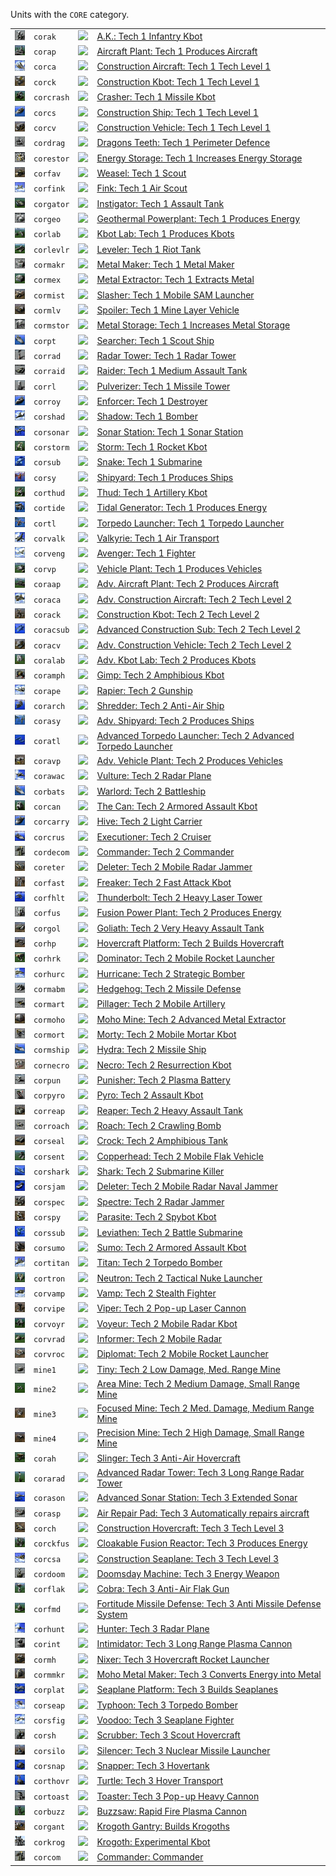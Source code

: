 Units with the <code>CORE</code> category.
<table>
    <tr>
        <td><a href="CORAK"><img src="icons/units/CORAK_icon.png" width="21px" /></a></td>
        <td><code>corak</code></td>
        <td><a href="SCTATest"><img src="icons/mods/sctatest.png" width="21px" /></a></td>
        <td><a href="CORAK">A.K.: Tech 1 Infantry Kbot</a></td>
    </tr>
    <tr>
        <td><a href="CORAP"><img src="icons/units/CORAP_icon.png" width="21px" /></a></td>
        <td><code>corap</code></td>
        <td><a href="SCTATest"><img src="icons/mods/sctatest.png" width="21px" /></a></td>
        <td><a href="CORAP">Aircraft Plant: Tech 1 Produces Aircraft</a></td>
    </tr>
    <tr>
        <td><a href="CORCA"><img src="icons/units/CORCA_icon.png" width="21px" /></a></td>
        <td><code>corca</code></td>
        <td><a href="SCTATest"><img src="icons/mods/sctatest.png" width="21px" /></a></td>
        <td><a href="CORCA">Construction Aircraft: Tech 1 Tech Level 1</a></td>
    </tr>
    <tr>
        <td><a href="CORCK"><img src="icons/units/CORCK_icon.png" width="21px" /></a></td>
        <td><code>corck</code></td>
        <td><a href="SCTATest"><img src="icons/mods/sctatest.png" width="21px" /></a></td>
        <td><a href="CORCK">Construction Kbot: Tech 1 Tech Level 1</a></td>
    </tr>
    <tr>
        <td><a href="CORCRASH"><img src="icons/units/CORCRASH_icon.png" width="21px" /></a></td>
        <td><code>corcrash</code></td>
        <td><a href="SCTATest"><img src="icons/mods/sctatest.png" width="21px" /></a></td>
        <td><a href="CORCRASH">Crasher: Tech 1 Missile Kbot</a></td>
    </tr>
    <tr>
        <td><a href="CORCS"><img src="icons/units/CORCS_icon.png" width="21px" /></a></td>
        <td><code>corcs</code></td>
        <td><a href="SCTATest"><img src="icons/mods/sctatest.png" width="21px" /></a></td>
        <td><a href="CORCS">Construction Ship: Tech 1 Tech Level 1</a></td>
    </tr>
    <tr>
        <td><a href="CORCV"><img src="icons/units/CORCV_icon.png" width="21px" /></a></td>
        <td><code>corcv</code></td>
        <td><a href="SCTATest"><img src="icons/mods/sctatest.png" width="21px" /></a></td>
        <td><a href="CORCV">Construction Vehicle: Tech 1 Tech Level 1</a></td>
    </tr>
    <tr>
        <td><a href="CORDRAG"><img src="icons/units/CORDRAG_icon.png" width="21px" /></a></td>
        <td><code>cordrag</code></td>
        <td><a href="SCTATest"><img src="icons/mods/sctatest.png" width="21px" /></a></td>
        <td><a href="CORDRAG">Dragons Teeth: Tech 1 Perimeter Defence</a></td>
    </tr>
    <tr>
        <td><a href="CORESTOR"><img src="icons/units/CORESTOR_icon.png" width="21px" /></a></td>
        <td><code>corestor</code></td>
        <td><a href="SCTATest"><img src="icons/mods/sctatest.png" width="21px" /></a></td>
        <td><a href="CORESTOR">Energy Storage: Tech 1 Increases Energy Storage</a></td>
    </tr>
    <tr>
        <td><a href="CORFAV"><img src="icons/units/CORFAV_icon.png" width="21px" /></a></td>
        <td><code>corfav</code></td>
        <td><a href="SCTATest"><img src="icons/mods/sctatest.png" width="21px" /></a></td>
        <td><a href="CORFAV">Weasel: Tech 1 Scout</a></td>
    </tr>
    <tr>
        <td><a href="CORFINK"><img src="icons/units/CORFINK_icon.png" width="21px" /></a></td>
        <td><code>corfink</code></td>
        <td><a href="SCTATest"><img src="icons/mods/sctatest.png" width="21px" /></a></td>
        <td><a href="CORFINK">Fink: Tech 1 Air Scout</a></td>
    </tr>
    <tr>
        <td><a href="CORGATOR"><img src="icons/units/CORGATOR_icon.png" width="21px" /></a></td>
        <td><code>corgator</code></td>
        <td><a href="SCTATest"><img src="icons/mods/sctatest.png" width="21px" /></a></td>
        <td><a href="CORGATOR">Instigator: Tech 1 Assault Tank</a></td>
    </tr>
    <tr>
        <td><a href="CORGEO"><img src="icons/units/CORGEO_icon.png" width="21px" /></a></td>
        <td><code>corgeo</code></td>
        <td><a href="SCTATest"><img src="icons/mods/sctatest.png" width="21px" /></a></td>
        <td><a href="CORGEO">Geothermal Powerplant: Tech 1 Produces Energy</a></td>
    </tr>
    <tr>
        <td><a href="CORLAB"><img src="icons/units/CORLAB_icon.png" width="21px" /></a></td>
        <td><code>corlab</code></td>
        <td><a href="SCTATest"><img src="icons/mods/sctatest.png" width="21px" /></a></td>
        <td><a href="CORLAB">Kbot Lab: Tech 1 Produces Kbots</a></td>
    </tr>
    <tr>
        <td><a href="CORLEVLR"><img src="icons/units/CORLEVLR_icon.png" width="21px" /></a></td>
        <td><code>corlevlr</code></td>
        <td><a href="SCTATest"><img src="icons/mods/sctatest.png" width="21px" /></a></td>
        <td><a href="CORLEVLR">Leveler: Tech 1 Riot Tank</a></td>
    </tr>
    <tr>
        <td><a href="CORMAKR"><img src="icons/units/CORMAKR_icon.png" width="21px" /></a></td>
        <td><code>cormakr</code></td>
        <td><a href="SCTATest"><img src="icons/mods/sctatest.png" width="21px" /></a></td>
        <td><a href="CORMAKR">Metal Maker: Tech 1 Metal Maker</a></td>
    </tr>
    <tr>
        <td><a href="CORMEX"><img src="icons/units/CORMEX_icon.png" width="21px" /></a></td>
        <td><code>cormex</code></td>
        <td><a href="SCTATest"><img src="icons/mods/sctatest.png" width="21px" /></a></td>
        <td><a href="CORMEX">Metal Extractor: Tech 1 Extracts Metal</a></td>
    </tr>
    <tr>
        <td><a href="CORMIST"><img src="icons/units/CORMIST_icon.png" width="21px" /></a></td>
        <td><code>cormist</code></td>
        <td><a href="SCTATest"><img src="icons/mods/sctatest.png" width="21px" /></a></td>
        <td><a href="CORMIST">Slasher: Tech 1 Mobile SAM Launcher</a></td>
    </tr>
    <tr>
        <td><a href="CORMLV"><img src="icons/units/CORMLV_icon.png" width="21px" /></a></td>
        <td><code>cormlv</code></td>
        <td><a href="SCTATest"><img src="icons/mods/sctatest.png" width="21px" /></a></td>
        <td><a href="CORMLV">Spoiler: Tech 1 Mine Layer Vehicle</a></td>
    </tr>
    <tr>
        <td><a href="CORMSTOR"><img src="icons/units/CORMSTOR_icon.png" width="21px" /></a></td>
        <td><code>cormstor</code></td>
        <td><a href="SCTATest"><img src="icons/mods/sctatest.png" width="21px" /></a></td>
        <td><a href="CORMSTOR">Metal Storage: Tech 1 Increases Metal Storage</a></td>
    </tr>
    <tr>
        <td><a href="CORPT"><img src="icons/units/CORPT_icon.png" width="21px" /></a></td>
        <td><code>corpt</code></td>
        <td><a href="SCTATest"><img src="icons/mods/sctatest.png" width="21px" /></a></td>
        <td><a href="CORPT">Searcher: Tech 1 Scout Ship</a></td>
    </tr>
    <tr>
        <td><a href="CORRAD"><img src="icons/units/CORRAD_icon.png" width="21px" /></a></td>
        <td><code>corrad</code></td>
        <td><a href="SCTATest"><img src="icons/mods/sctatest.png" width="21px" /></a></td>
        <td><a href="CORRAD">Radar Tower: Tech 1 Radar Tower</a></td>
    </tr>
    <tr>
        <td><a href="CORRAID"><img src="icons/units/CORRAID_icon.png" width="21px" /></a></td>
        <td><code>corraid</code></td>
        <td><a href="SCTATest"><img src="icons/mods/sctatest.png" width="21px" /></a></td>
        <td><a href="CORRAID">Raider: Tech 1 Medium Assault Tank</a></td>
    </tr>
    <tr>
        <td><a href="CORRL"><img src="icons/units/CORRL_icon.png" width="21px" /></a></td>
        <td><code>corrl</code></td>
        <td><a href="SCTATest"><img src="icons/mods/sctatest.png" width="21px" /></a></td>
        <td><a href="CORRL">Pulverizer: Tech 1 Missile Tower</a></td>
    </tr>
    <tr>
        <td><a href="CORROY"><img src="icons/units/CORROY_icon.png" width="21px" /></a></td>
        <td><code>corroy</code></td>
        <td><a href="SCTATest"><img src="icons/mods/sctatest.png" width="21px" /></a></td>
        <td><a href="CORROY">Enforcer: Tech 1 Destroyer</a></td>
    </tr>
    <tr>
        <td><a href="CORSHAD"><img src="icons/units/CORSHAD_icon.png" width="21px" /></a></td>
        <td><code>corshad</code></td>
        <td><a href="SCTATest"><img src="icons/mods/sctatest.png" width="21px" /></a></td>
        <td><a href="CORSHAD">Shadow: Tech 1 Bomber</a></td>
    </tr>
    <tr>
        <td><a href="CORSONAR"><img src="icons/units/CORSONAR_icon.png" width="21px" /></a></td>
        <td><code>corsonar</code></td>
        <td><a href="SCTATest"><img src="icons/mods/sctatest.png" width="21px" /></a></td>
        <td><a href="CORSONAR">Sonar Station: Tech 1 Sonar Station</a></td>
    </tr>
    <tr>
        <td><a href="CORSTORM"><img src="icons/units/CORSTORM_icon.png" width="21px" /></a></td>
        <td><code>corstorm</code></td>
        <td><a href="SCTATest"><img src="icons/mods/sctatest.png" width="21px" /></a></td>
        <td><a href="CORSTORM">Storm: Tech 1 Rocket Kbot</a></td>
    </tr>
    <tr>
        <td><a href="CORSUB"><img src="icons/units/CORSUB_icon.png" width="21px" /></a></td>
        <td><code>corsub</code></td>
        <td><a href="SCTATest"><img src="icons/mods/sctatest.png" width="21px" /></a></td>
        <td><a href="CORSUB">Snake: Tech 1 Submarine</a></td>
    </tr>
    <tr>
        <td><a href="CORSY"><img src="icons/units/CORSY_icon.png" width="21px" /></a></td>
        <td><code>corsy</code></td>
        <td><a href="SCTATest"><img src="icons/mods/sctatest.png" width="21px" /></a></td>
        <td><a href="CORSY">Shipyard: Tech 1 Produces Ships</a></td>
    </tr>
    <tr>
        <td><a href="CORTHUD"><img src="icons/units/CORTHUD_icon.png" width="21px" /></a></td>
        <td><code>corthud</code></td>
        <td><a href="SCTATest"><img src="icons/mods/sctatest.png" width="21px" /></a></td>
        <td><a href="CORTHUD">Thud: Tech 1 Artillery Kbot</a></td>
    </tr>
    <tr>
        <td><a href="CORTIDE"><img src="icons/units/CORTIDE_icon.png" width="21px" /></a></td>
        <td><code>cortide</code></td>
        <td><a href="SCTATest"><img src="icons/mods/sctatest.png" width="21px" /></a></td>
        <td><a href="CORTIDE">Tidal Generator: Tech 1 Produces Energy</a></td>
    </tr>
    <tr>
        <td><a href="CORTL"><img src="icons/units/CORTL_icon.png" width="21px" /></a></td>
        <td><code>cortl</code></td>
        <td><a href="SCTATest"><img src="icons/mods/sctatest.png" width="21px" /></a></td>
        <td><a href="CORTL">Torpedo Launcher: Tech 1 Torpedo Launcher</a></td>
    </tr>
    <tr>
        <td><a href="CORVALK"><img src="icons/units/CORVALK_icon.png" width="21px" /></a></td>
        <td><code>corvalk</code></td>
        <td><a href="SCTATest"><img src="icons/mods/sctatest.png" width="21px" /></a></td>
        <td><a href="CORVALK">Valkyrie: Tech 1 Air Transport</a></td>
    </tr>
    <tr>
        <td><a href="CORVENG"><img src="icons/units/CORVENG_icon.png" width="21px" /></a></td>
        <td><code>corveng</code></td>
        <td><a href="SCTATest"><img src="icons/mods/sctatest.png" width="21px" /></a></td>
        <td><a href="CORVENG">Avenger: Tech 1 Fighter</a></td>
    </tr>
    <tr>
        <td><a href="CORVP"><img src="icons/units/CORVP_icon.png" width="21px" /></a></td>
        <td><code>corvp</code></td>
        <td><a href="SCTATest"><img src="icons/mods/sctatest.png" width="21px" /></a></td>
        <td><a href="CORVP">Vehicle Plant: Tech 1 Produces Vehicles</a></td>
    </tr>
    <tr>
        <td><a href="CORAAP"><img src="icons/units/CORAAP_icon.png" width="21px" /></a></td>
        <td><code>coraap</code></td>
        <td><a href="SCTATest"><img src="icons/mods/sctatest.png" width="21px" /></a></td>
        <td><a href="CORAAP">Adv. Aircraft Plant: Tech 2 Produces Aircraft</a></td>
    </tr>
    <tr>
        <td><a href="CORACA"><img src="icons/units/CORACA_icon.png" width="21px" /></a></td>
        <td><code>coraca</code></td>
        <td><a href="SCTATest"><img src="icons/mods/sctatest.png" width="21px" /></a></td>
        <td><a href="CORACA">Adv. Construction Aircraft: Tech 2 Tech Level 2</a></td>
    </tr>
    <tr>
        <td><a href="CORACK"><img src="icons/units/CORACK_icon.png" width="21px" /></a></td>
        <td><code>corack</code></td>
        <td><a href="SCTATest"><img src="icons/mods/sctatest.png" width="21px" /></a></td>
        <td><a href="CORACK">Construction Kbot: Tech 2 Tech Level 2</a></td>
    </tr>
    <tr>
        <td><a href="CORACSUB"><img src="icons/units/CORACSUB_icon.png" width="21px" /></a></td>
        <td><code>coracsub</code></td>
        <td><a href="SCTATest"><img src="icons/mods/sctatest.png" width="21px" /></a></td>
        <td><a href="CORACSUB">Advanced Construction Sub: Tech 2 Tech Level 2</a></td>
    </tr>
    <tr>
        <td><a href="CORACV"><img src="icons/units/CORACV_icon.png" width="21px" /></a></td>
        <td><code>coracv</code></td>
        <td><a href="SCTATest"><img src="icons/mods/sctatest.png" width="21px" /></a></td>
        <td><a href="CORACV">Adv. Construction Vehicle: Tech 2 Tech Level 2</a></td>
    </tr>
    <tr>
        <td><a href="CORALAB"><img src="icons/units/CORALAB_icon.png" width="21px" /></a></td>
        <td><code>coralab</code></td>
        <td><a href="SCTATest"><img src="icons/mods/sctatest.png" width="21px" /></a></td>
        <td><a href="CORALAB">Adv. Kbot Lab: Tech 2 Produces Kbots</a></td>
    </tr>
    <tr>
        <td><a href="CORAMPH"><img src="icons/units/CORAMPH_icon.png" width="21px" /></a></td>
        <td><code>coramph</code></td>
        <td><a href="SCTATest"><img src="icons/mods/sctatest.png" width="21px" /></a></td>
        <td><a href="CORAMPH">Gimp: Tech 2 Amphibious Kbot</a></td>
    </tr>
    <tr>
        <td><a href="CORAPE"><img src="icons/units/CORAPE_icon.png" width="21px" /></a></td>
        <td><code>corape</code></td>
        <td><a href="SCTATest"><img src="icons/mods/sctatest.png" width="21px" /></a></td>
        <td><a href="CORAPE">Rapier: Tech 2 Gunship</a></td>
    </tr>
    <tr>
        <td><a href="CORARCH"><img src="icons/units/CORARCH_icon.png" width="21px" /></a></td>
        <td><code>corarch</code></td>
        <td><a href="SCTATest"><img src="icons/mods/sctatest.png" width="21px" /></a></td>
        <td><a href="CORARCH">Shredder: Tech 2 Anti-Air Ship</a></td>
    </tr>
    <tr>
        <td><a href="CORASY"><img src="icons/units/CORASY_icon.png" width="21px" /></a></td>
        <td><code>corasy</code></td>
        <td><a href="SCTATest"><img src="icons/mods/sctatest.png" width="21px" /></a></td>
        <td><a href="CORASY">Adv. Shipyard: Tech 2 Produces Ships</a></td>
    </tr>
    <tr>
        <td><a href="CORATL"><img src="icons/units/CORATL_icon.png" width="21px" /></a></td>
        <td><code>coratl</code></td>
        <td><a href="SCTATest"><img src="icons/mods/sctatest.png" width="21px" /></a></td>
        <td><a href="CORATL">Advanced Torpedo Launcher: Tech 2 Advanced Torpedo Launcher</a></td>
    </tr>
    <tr>
        <td><a href="CORAVP"><img src="icons/units/CORAVP_icon.png" width="21px" /></a></td>
        <td><code>coravp</code></td>
        <td><a href="SCTATest"><img src="icons/mods/sctatest.png" width="21px" /></a></td>
        <td><a href="CORAVP">Adv. Vehicle Plant: Tech 2 Produces Vehicles</a></td>
    </tr>
    <tr>
        <td><a href="CORAWAC"><img src="icons/units/CORAWAC_icon.png" width="21px" /></a></td>
        <td><code>corawac</code></td>
        <td><a href="SCTATest"><img src="icons/mods/sctatest.png" width="21px" /></a></td>
        <td><a href="CORAWAC">Vulture: Tech 2 Radar Plane</a></td>
    </tr>
    <tr>
        <td><a href="CORBATS"><img src="icons/units/CORBATS_icon.png" width="21px" /></a></td>
        <td><code>corbats</code></td>
        <td><a href="SCTATest"><img src="icons/mods/sctatest.png" width="21px" /></a></td>
        <td><a href="CORBATS">Warlord: Tech 2 Battleship</a></td>
    </tr>
    <tr>
        <td><a href="CORCAN"><img src="icons/units/CORCAN_icon.png" width="21px" /></a></td>
        <td><code>corcan</code></td>
        <td><a href="SCTATest"><img src="icons/mods/sctatest.png" width="21px" /></a></td>
        <td><a href="CORCAN">The Can: Tech 2 Armored Assault Kbot</a></td>
    </tr>
    <tr>
        <td><a href="CORCARRY"><img src="icons/units/CORCARRY_icon.png" width="21px" /></a></td>
        <td><code>corcarry</code></td>
        <td><a href="SCTATest"><img src="icons/mods/sctatest.png" width="21px" /></a></td>
        <td><a href="CORCARRY">Hive: Tech 2 Light Carrier</a></td>
    </tr>
    <tr>
        <td><a href="CORCRUS"><img src="icons/units/CORCRUS_icon.png" width="21px" /></a></td>
        <td><code>corcrus</code></td>
        <td><a href="SCTATest"><img src="icons/mods/sctatest.png" width="21px" /></a></td>
        <td><a href="CORCRUS">Executioner: Tech 2 Cruiser</a></td>
    </tr>
    <tr>
        <td><a href="CORDECOM"><img src="icons/units/CORDECOM_icon.png" width="21px" /></a></td>
        <td><code>cordecom</code></td>
        <td><a href="SCTATest"><img src="icons/mods/sctatest.png" width="21px" /></a></td>
        <td><a href="CORDECOM">Commander: Tech 2 Commander</a></td>
    </tr>
    <tr>
        <td><a href="CORETER"><img src="icons/units/CORETER_icon.png" width="21px" /></a></td>
        <td><code>coreter</code></td>
        <td><a href="SCTATest"><img src="icons/mods/sctatest.png" width="21px" /></a></td>
        <td><a href="CORETER">Deleter: Tech 2 Mobile Radar Jammer</a></td>
    </tr>
    <tr>
        <td><a href="CORFAST"><img src="icons/units/CORFAST_icon.png" width="21px" /></a></td>
        <td><code>corfast</code></td>
        <td><a href="SCTATest"><img src="icons/mods/sctatest.png" width="21px" /></a></td>
        <td><a href="CORFAST">Freaker: Tech 2 Fast Attack Kbot</a></td>
    </tr>
    <tr>
        <td><a href="CORFHLT"><img src="icons/units/CORFHLT_icon.png" width="21px" /></a></td>
        <td><code>corfhlt</code></td>
        <td><a href="SCTATest"><img src="icons/mods/sctatest.png" width="21px" /></a></td>
        <td><a href="CORFHLT">Thunderbolt: Tech 2 Heavy Laser Tower</a></td>
    </tr>
    <tr>
        <td><a href="CORFUS"><img src="icons/units/CORFUS_icon.png" width="21px" /></a></td>
        <td><code>corfus</code></td>
        <td><a href="SCTATest"><img src="icons/mods/sctatest.png" width="21px" /></a></td>
        <td><a href="CORFUS">Fusion Power Plant: Tech 2 Produces Energy</a></td>
    </tr>
    <tr>
        <td><a href="CORGOL"><img src="icons/units/CORGOL_icon.png" width="21px" /></a></td>
        <td><code>corgol</code></td>
        <td><a href="SCTATest"><img src="icons/mods/sctatest.png" width="21px" /></a></td>
        <td><a href="CORGOL">Goliath: Tech 2 Very Heavy Assault Tank</a></td>
    </tr>
    <tr>
        <td><a href="CORHP"><img src="icons/units/CORHP_icon.png" width="21px" /></a></td>
        <td><code>corhp</code></td>
        <td><a href="SCTATest"><img src="icons/mods/sctatest.png" width="21px" /></a></td>
        <td><a href="CORHP">Hovercraft Platform: Tech 2 Builds Hovercraft</a></td>
    </tr>
    <tr>
        <td><a href="CORHRK"><img src="icons/units/CORHRK_icon.png" width="21px" /></a></td>
        <td><code>corhrk</code></td>
        <td><a href="SCTATest"><img src="icons/mods/sctatest.png" width="21px" /></a></td>
        <td><a href="CORHRK">Dominator: Tech 2 Mobile Rocket Launcher</a></td>
    </tr>
    <tr>
        <td><a href="CORHURC"><img src="icons/units/CORHURC_icon.png" width="21px" /></a></td>
        <td><code>corhurc</code></td>
        <td><a href="SCTATest"><img src="icons/mods/sctatest.png" width="21px" /></a></td>
        <td><a href="CORHURC">Hurricane: Tech 2 Strategic Bomber</a></td>
    </tr>
    <tr>
        <td><a href="CORMABM"><img src="icons/units/CORMABM_icon.png" width="21px" /></a></td>
        <td><code>cormabm</code></td>
        <td><a href="SCTATest"><img src="icons/mods/sctatest.png" width="21px" /></a></td>
        <td><a href="CORMABM">Hedgehog: Tech 2 Missile Defense</a></td>
    </tr>
    <tr>
        <td><a href="CORMART"><img src="icons/units/CORMART_icon.png" width="21px" /></a></td>
        <td><code>cormart</code></td>
        <td><a href="SCTATest"><img src="icons/mods/sctatest.png" width="21px" /></a></td>
        <td><a href="CORMART">Pillager: Tech 2 Mobile Artillery</a></td>
    </tr>
    <tr>
        <td><a href="CORMOHO"><img src="icons/units/CORMOHO_icon.png" width="21px" /></a></td>
        <td><code>cormoho</code></td>
        <td><a href="SCTATest"><img src="icons/mods/sctatest.png" width="21px" /></a></td>
        <td><a href="CORMOHO">Moho Mine: Tech 2 Advanced Metal Extractor</a></td>
    </tr>
    <tr>
        <td><a href="CORMORT"><img src="icons/units/CORMORT_icon.png" width="21px" /></a></td>
        <td><code>cormort</code></td>
        <td><a href="SCTATest"><img src="icons/mods/sctatest.png" width="21px" /></a></td>
        <td><a href="CORMORT">Morty: Tech 2 Mobile Mortar Kbot</a></td>
    </tr>
    <tr>
        <td><a href="CORMSHIP"><img src="icons/units/CORMSHIP_icon.png" width="21px" /></a></td>
        <td><code>cormship</code></td>
        <td><a href="SCTATest"><img src="icons/mods/sctatest.png" width="21px" /></a></td>
        <td><a href="CORMSHIP">Hydra: Tech 2 Missile Ship</a></td>
    </tr>
    <tr>
        <td><a href="CORNECRO"><img src="icons/units/CORNECRO_icon.png" width="21px" /></a></td>
        <td><code>cornecro</code></td>
        <td><a href="SCTATest"><img src="icons/mods/sctatest.png" width="21px" /></a></td>
        <td><a href="CORNECRO">Necro: Tech 2 Resurrection Kbot</a></td>
    </tr>
    <tr>
        <td><a href="CORPUN"><img src="icons/units/CORPUN_icon.png" width="21px" /></a></td>
        <td><code>corpun</code></td>
        <td><a href="SCTATest"><img src="icons/mods/sctatest.png" width="21px" /></a></td>
        <td><a href="CORPUN">Punisher: Tech 2 Plasma Battery</a></td>
    </tr>
    <tr>
        <td><a href="CORPYRO"><img src="icons/units/CORPYRO_icon.png" width="21px" /></a></td>
        <td><code>corpyro</code></td>
        <td><a href="SCTATest"><img src="icons/mods/sctatest.png" width="21px" /></a></td>
        <td><a href="CORPYRO">Pyro: Tech 2 Assault Kbot</a></td>
    </tr>
    <tr>
        <td><a href="CORREAP"><img src="icons/units/CORREAP_icon.png" width="21px" /></a></td>
        <td><code>correap</code></td>
        <td><a href="SCTATest"><img src="icons/mods/sctatest.png" width="21px" /></a></td>
        <td><a href="CORREAP">Reaper: Tech 2 Heavy Assault Tank</a></td>
    </tr>
    <tr>
        <td><a href="CORROACH"><img src="icons/units/CORROACH_icon.png" width="21px" /></a></td>
        <td><code>corroach</code></td>
        <td><a href="SCTATest"><img src="icons/mods/sctatest.png" width="21px" /></a></td>
        <td><a href="CORROACH">Roach: Tech 2 Crawling Bomb</a></td>
    </tr>
    <tr>
        <td><a href="CORSEAL"><img src="icons/units/CORSEAL_icon.png" width="21px" /></a></td>
        <td><code>corseal</code></td>
        <td><a href="SCTATest"><img src="icons/mods/sctatest.png" width="21px" /></a></td>
        <td><a href="CORSEAL">Crock: Tech 2 Amphibious Tank</a></td>
    </tr>
    <tr>
        <td><a href="CORSENT"><img src="icons/units/CORSENT_icon.png" width="21px" /></a></td>
        <td><code>corsent</code></td>
        <td><a href="SCTATest"><img src="icons/mods/sctatest.png" width="21px" /></a></td>
        <td><a href="CORSENT">Copperhead: Tech 2 Mobile Flak Vehicle</a></td>
    </tr>
    <tr>
        <td><a href="CORSHARK"><img src="icons/units/CORSHARK_icon.png" width="21px" /></a></td>
        <td><code>corshark</code></td>
        <td><a href="SCTATest"><img src="icons/mods/sctatest.png" width="21px" /></a></td>
        <td><a href="CORSHARK">Shark: Tech 2 Submarine Killer </a></td>
    </tr>
    <tr>
        <td><a href="CORSJAM"><img src="icons/units/CORSJAM_icon.png" width="21px" /></a></td>
        <td><code>corsjam</code></td>
        <td><a href="SCTATest"><img src="icons/mods/sctatest.png" width="21px" /></a></td>
        <td><a href="CORSJAM">Deleter: Tech 2 Mobile Radar Naval Jammer</a></td>
    </tr>
    <tr>
        <td><a href="CORSPEC"><img src="icons/units/CORSPEC_icon.png" width="21px" /></a></td>
        <td><code>corspec</code></td>
        <td><a href="SCTATest"><img src="icons/mods/sctatest.png" width="21px" /></a></td>
        <td><a href="CORSPEC">Spectre: Tech 2 Radar Jammer</a></td>
    </tr>
    <tr>
        <td><a href="CORSPY"><img src="icons/units/CORSPY_icon.png" width="21px" /></a></td>
        <td><code>corspy</code></td>
        <td><a href="SCTATest"><img src="icons/mods/sctatest.png" width="21px" /></a></td>
        <td><a href="CORSPY">Parasite: Tech 2 Spybot Kbot</a></td>
    </tr>
    <tr>
        <td><a href="CORSSUB"><img src="icons/units/CORSSUB_icon.png" width="21px" /></a></td>
        <td><code>corssub</code></td>
        <td><a href="SCTATest"><img src="icons/mods/sctatest.png" width="21px" /></a></td>
        <td><a href="CORSSUB">Leviathen: Tech 2 Battle Submarine</a></td>
    </tr>
    <tr>
        <td><a href="CORSUMO"><img src="icons/units/CORSUMO_icon.png" width="21px" /></a></td>
        <td><code>corsumo</code></td>
        <td><a href="SCTATest"><img src="icons/mods/sctatest.png" width="21px" /></a></td>
        <td><a href="CORSUMO">Sumo: Tech 2 Armored Assault Kbot</a></td>
    </tr>
    <tr>
        <td><a href="CORTITAN"><img src="icons/units/CORTITAN_icon.png" width="21px" /></a></td>
        <td><code>cortitan</code></td>
        <td><a href="SCTATest"><img src="icons/mods/sctatest.png" width="21px" /></a></td>
        <td><a href="CORTITAN">Titan: Tech 2 Torpedo Bomber</a></td>
    </tr>
    <tr>
        <td><a href="CORTRON"><img src="icons/units/CORTRON_icon.png" width="21px" /></a></td>
        <td><code>cortron</code></td>
        <td><a href="SCTATest"><img src="icons/mods/sctatest.png" width="21px" /></a></td>
        <td><a href="CORTRON">Neutron: Tech 2 Tactical Nuke Launcher</a></td>
    </tr>
    <tr>
        <td><a href="CORVAMP"><img src="icons/units/CORVAMP_icon.png" width="21px" /></a></td>
        <td><code>corvamp</code></td>
        <td><a href="SCTATest"><img src="icons/mods/sctatest.png" width="21px" /></a></td>
        <td><a href="CORVAMP">Vamp: Tech 2 Stealth Fighter</a></td>
    </tr>
    <tr>
        <td><a href="CORVIPE"><img src="icons/units/CORVIPE_icon.png" width="21px" /></a></td>
        <td><code>corvipe</code></td>
        <td><a href="SCTATest"><img src="icons/mods/sctatest.png" width="21px" /></a></td>
        <td><a href="CORVIPE">Viper: Tech 2 Pop-up Laser Cannon</a></td>
    </tr>
    <tr>
        <td><a href="CORVOYR"><img src="icons/units/CORVOYR_icon.png" width="21px" /></a></td>
        <td><code>corvoyr</code></td>
        <td><a href="SCTATest"><img src="icons/mods/sctatest.png" width="21px" /></a></td>
        <td><a href="CORVOYR">Voyeur: Tech 2 Mobile Radar Kbot</a></td>
    </tr>
    <tr>
        <td><a href="CORVRAD"><img src="icons/units/CORVRAD_icon.png" width="21px" /></a></td>
        <td><code>corvrad</code></td>
        <td><a href="SCTATest"><img src="icons/mods/sctatest.png" width="21px" /></a></td>
        <td><a href="CORVRAD">Informer: Tech 2 Mobile Radar</a></td>
    </tr>
    <tr>
        <td><a href="CORVROC"><img src="icons/units/CORVROC_icon.png" width="21px" /></a></td>
        <td><code>corvroc</code></td>
        <td><a href="SCTATest"><img src="icons/mods/sctatest.png" width="21px" /></a></td>
        <td><a href="CORVROC">Diplomat: Tech 2 Mobile Rocket Launcher</a></td>
    </tr>
    <tr>
        <td><a href="MINE1"><img src="icons/units/MINE1_icon.png" width="21px" /></a></td>
        <td><code>mine1</code></td>
        <td><a href="SCTATest"><img src="icons/mods/sctatest.png" width="21px" /></a></td>
        <td><a href="MINE1">Tiny: Tech 2 Low Damage, Med. Range Mine</a></td>
    </tr>
    <tr>
        <td><a href="MINE2"><img src="icons/units/MINE2_icon.png" width="21px" /></a></td>
        <td><code>mine2</code></td>
        <td><a href="SCTATest"><img src="icons/mods/sctatest.png" width="21px" /></a></td>
        <td><a href="MINE2">Area Mine: Tech 2 Medium Damage, Small Range Mine</a></td>
    </tr>
    <tr>
        <td><a href="MINE3"><img src="icons/units/MINE3_icon.png" width="21px" /></a></td>
        <td><code>mine3</code></td>
        <td><a href="SCTATest"><img src="icons/mods/sctatest.png" width="21px" /></a></td>
        <td><a href="MINE3">Focused Mine: Tech 2 Med. Damage, Medium Range Mine</a></td>
    </tr>
    <tr>
        <td><a href="MINE4"><img src="icons/units/MINE4_icon.png" width="21px" /></a></td>
        <td><code>mine4</code></td>
        <td><a href="SCTATest"><img src="icons/mods/sctatest.png" width="21px" /></a></td>
        <td><a href="MINE4">Precision Mine: Tech 2 High Damage, Small Range Mine</a></td>
    </tr>
    <tr>
        <td><a href="CORAH"><img src="icons/units/CORAH_icon.png" width="21px" /></a></td>
        <td><code>corah</code></td>
        <td><a href="SCTATest"><img src="icons/mods/sctatest.png" width="21px" /></a></td>
        <td><a href="CORAH">Slinger: Tech 3 Anti-Air Hovercraft</a></td>
    </tr>
    <tr>
        <td><a href="CORARAD"><img src="icons/units/CORARAD_icon.png" width="21px" /></a></td>
        <td><code>corarad</code></td>
        <td><a href="SCTATest"><img src="icons/mods/sctatest.png" width="21px" /></a></td>
        <td><a href="CORARAD">Advanced Radar Tower: Tech 3 Long Range Radar Tower</a></td>
    </tr>
    <tr>
        <td><a href="CORASON"><img src="icons/units/CORASON_icon.png" width="21px" /></a></td>
        <td><code>corason</code></td>
        <td><a href="SCTATest"><img src="icons/mods/sctatest.png" width="21px" /></a></td>
        <td><a href="CORASON">Advanced Sonar Station: Tech 3 Extended Sonar</a></td>
    </tr>
    <tr>
        <td><a href="CORASP"><img src="icons/units/CORASP_icon.png" width="21px" /></a></td>
        <td><code>corasp</code></td>
        <td><a href="SCTATest"><img src="icons/mods/sctatest.png" width="21px" /></a></td>
        <td><a href="CORASP">Air Repair Pad: Tech 3 Automatically repairs aircraft</a></td>
    </tr>
    <tr>
        <td><a href="CORCH"><img src="icons/units/CORCH_icon.png" width="21px" /></a></td>
        <td><code>corch</code></td>
        <td><a href="SCTATest"><img src="icons/mods/sctatest.png" width="21px" /></a></td>
        <td><a href="CORCH">Construction Hovercraft: Tech 3 Tech Level 3</a></td>
    </tr>
    <tr>
        <td><a href="CORCKFUS"><img src="icons/units/CORCKFUS_icon.png" width="21px" /></a></td>
        <td><code>corckfus</code></td>
        <td><a href="SCTATest"><img src="icons/mods/sctatest.png" width="21px" /></a></td>
        <td><a href="CORCKFUS">Cloakable Fusion Reactor: Tech 3 Produces Energy</a></td>
    </tr>
    <tr>
        <td><a href="CORCSA"><img src="icons/units/CORCSA_icon.png" width="21px" /></a></td>
        <td><code>corcsa</code></td>
        <td><a href="SCTATest"><img src="icons/mods/sctatest.png" width="21px" /></a></td>
        <td><a href="CORCSA">Construction Seaplane: Tech 3 Tech Level 3</a></td>
    </tr>
    <tr>
        <td><a href="CORDOOM"><img src="icons/units/CORDOOM_icon.png" width="21px" /></a></td>
        <td><code>cordoom</code></td>
        <td><a href="SCTATest"><img src="icons/mods/sctatest.png" width="21px" /></a></td>
        <td><a href="CORDOOM">Doomsday Machine: Tech 3 Energy Weapon</a></td>
    </tr>
    <tr>
        <td><a href="CORFLAK"><img src="icons/units/CORFLAK_icon.png" width="21px" /></a></td>
        <td><code>corflak</code></td>
        <td><a href="SCTATest"><img src="icons/mods/sctatest.png" width="21px" /></a></td>
        <td><a href="CORFLAK">Cobra: Tech 3 Anti-Air Flak Gun</a></td>
    </tr>
    <tr>
        <td><a href="CORFMD"><img src="icons/units/CORFMD_icon.png" width="21px" /></a></td>
        <td><code>corfmd</code></td>
        <td><a href="SCTATest"><img src="icons/mods/sctatest.png" width="21px" /></a></td>
        <td><a href="CORFMD">Fortitude Missile Defense: Tech 3 Anti Missile Defense System</a></td>
    </tr>
    <tr>
        <td><a href="CORHUNT"><img src="icons/units/CORHUNT_icon.png" width="21px" /></a></td>
        <td><code>corhunt</code></td>
        <td><a href="SCTATest"><img src="icons/mods/sctatest.png" width="21px" /></a></td>
        <td><a href="CORHUNT">Hunter: Tech 3 Radar Plane</a></td>
    </tr>
    <tr>
        <td><a href="CORINT"><img src="icons/units/CORINT_icon.png" width="21px" /></a></td>
        <td><code>corint</code></td>
        <td><a href="SCTATest"><img src="icons/mods/sctatest.png" width="21px" /></a></td>
        <td><a href="CORINT">Intimidator: Tech 3 Long Range Plasma Cannon</a></td>
    </tr>
    <tr>
        <td><a href="CORMH"><img src="icons/units/CORMH_icon.png" width="21px" /></a></td>
        <td><code>cormh</code></td>
        <td><a href="SCTATest"><img src="icons/mods/sctatest.png" width="21px" /></a></td>
        <td><a href="CORMH">Nixer: Tech 3 Hovercraft Rocket Launcher</a></td>
    </tr>
    <tr>
        <td><a href="CORMMKR"><img src="icons/units/CORMMKR_icon.png" width="21px" /></a></td>
        <td><code>cormmkr</code></td>
        <td><a href="SCTATest"><img src="icons/mods/sctatest.png" width="21px" /></a></td>
        <td><a href="CORMMKR">Moho Metal Maker: Tech 3 Converts Energy into Metal</a></td>
    </tr>
    <tr>
        <td><a href="CORPLAT"><img src="icons/units/CORPLAT_icon.png" width="21px" /></a></td>
        <td><code>corplat</code></td>
        <td><a href="SCTATest"><img src="icons/mods/sctatest.png" width="21px" /></a></td>
        <td><a href="CORPLAT">Seaplane Platform: Tech 3 Builds Seaplanes</a></td>
    </tr>
    <tr>
        <td><a href="CORSEAP"><img src="icons/units/CORSEAP_icon.png" width="21px" /></a></td>
        <td><code>corseap</code></td>
        <td><a href="SCTATest"><img src="icons/mods/sctatest.png" width="21px" /></a></td>
        <td><a href="CORSEAP">Typhoon: Tech 3 Torpedo Bomber</a></td>
    </tr>
    <tr>
        <td><a href="CORSFIG"><img src="icons/units/CORSFIG_icon.png" width="21px" /></a></td>
        <td><code>corsfig</code></td>
        <td><a href="SCTATest"><img src="icons/mods/sctatest.png" width="21px" /></a></td>
        <td><a href="CORSFIG">Voodoo: Tech 3 Seaplane Fighter</a></td>
    </tr>
    <tr>
        <td><a href="CORSH"><img src="icons/units/CORSH_icon.png" width="21px" /></a></td>
        <td><code>corsh</code></td>
        <td><a href="SCTATest"><img src="icons/mods/sctatest.png" width="21px" /></a></td>
        <td><a href="CORSH">Scrubber: Tech 3 Scout Hovercraft</a></td>
    </tr>
    <tr>
        <td><a href="CORSILO"><img src="icons/units/CORSILO_icon.png" width="21px" /></a></td>
        <td><code>corsilo</code></td>
        <td><a href="SCTATest"><img src="icons/mods/sctatest.png" width="21px" /></a></td>
        <td><a href="CORSILO">Silencer: Tech 3 Nuclear Missile Launcher</a></td>
    </tr>
    <tr>
        <td><a href="CORSNAP"><img src="icons/units/CORSNAP_icon.png" width="21px" /></a></td>
        <td><code>corsnap</code></td>
        <td><a href="SCTATest"><img src="icons/mods/sctatest.png" width="21px" /></a></td>
        <td><a href="CORSNAP">Snapper: Tech 3 Hovertank</a></td>
    </tr>
    <tr>
        <td><a href="CORTHOVR"><img src="icons/units/CORTHOVR_icon.png" width="21px" /></a></td>
        <td><code>corthovr</code></td>
        <td><a href="SCTATest"><img src="icons/mods/sctatest.png" width="21px" /></a></td>
        <td><a href="CORTHOVR">Turtle: Tech 3 Hover Transport</a></td>
    </tr>
    <tr>
        <td><a href="CORTOAST"><img src="icons/units/CORTOAST_icon.png" width="21px" /></a></td>
        <td><code>cortoast</code></td>
        <td><a href="SCTATest"><img src="icons/mods/sctatest.png" width="21px" /></a></td>
        <td><a href="CORTOAST">Toaster: Tech 3 Pop-up Heavy Cannon</a></td>
    </tr>
    <tr>
        <td><a href="CORBUZZ"><img src="icons/units/CORBUZZ_icon.png" width="21px" /></a></td>
        <td><code>corbuzz</code></td>
        <td><a href="SCTATest"><img src="icons/mods/sctatest.png" width="21px" /></a></td>
        <td><a href="CORBUZZ">Buzzsaw: Rapid Fire Plasma Cannon</a></td>
    </tr>
    <tr>
        <td><a href="CORGANT"><img src="icons/units/CORGANT_icon.png" width="21px" /></a></td>
        <td><code>corgant</code></td>
        <td><a href="SCTATest"><img src="icons/mods/sctatest.png" width="21px" /></a></td>
        <td><a href="CORGANT">Krogoth Gantry: Builds Krogoths</a></td>
    </tr>
    <tr>
        <td><a href="CORKROG"><img src="icons/units/CORKROG_icon.png" width="21px" /></a></td>
        <td><code>corkrog</code></td>
        <td><a href="SCTATest"><img src="icons/mods/sctatest.png" width="21px" /></a></td>
        <td><a href="CORKROG">Krogoth: Experimental Kbot</a></td>
    </tr>
    <tr>
        <td><a href="CORCOM"><img src="icons/units/CORCOM_icon.png" width="21px" /></a></td>
        <td><code>corcom</code></td>
        <td><a href="SCTATest"><img src="icons/mods/sctatest.png" width="21px" /></a></td>
        <td><a href="CORCOM">Commander: Commander</a></td>
    </tr>
</table>
